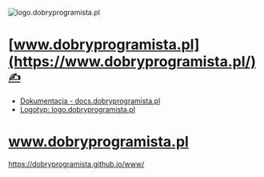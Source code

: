
![logo.dobryprogramista.pl](https://logo.dobryprogramista.pl/1/cover.png)

# [www.dobryprogramista.pl](https://www.dobryprogramista.pl/) [<span style='font-size:20px;'>&#x270D;</span>](https://github.com/dobryprogramista/www/edit/main/DOCS/MENU.md)

+ [Dokumentacja - docs.dobryprogramista.pl](https://docs.dobryprogramista.pl/)
+ [Logotyp: logo.dobryprogramista.pl](https://logo.dobryprogramista.pl/)

# www.dobryprogramista.pl

https://dobryprogramista.github.io/www/

